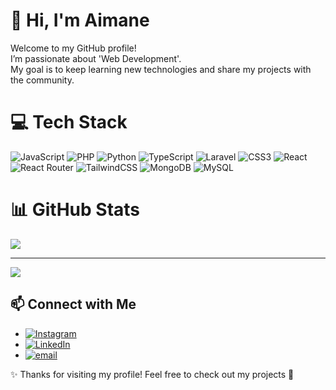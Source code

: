 # 👋 Hi, I'm Aimane

Welcome to my GitHub profile!  
I’m passionate about 'Web Development'.  
My goal is to keep learning new technologies and share my projects with the community.  


# 💻 Tech Stack

 ![JavaScript](https://img.shields.io/badge/javascript-%23323330.svg?style=for-the-badge&logo=javascript&logoColor=%23F7DF1E) ![PHP](https://img.shields.io/badge/php-%23777BB4.svg?style=for-the-badge&logo=php&logoColor=white) ![Python](https://img.shields.io/badge/python-3670A0?style=for-the-badge&logo=python&logoColor=ffdd54) ![TypeScript](https://img.shields.io/badge/typescript-%23007ACC.svg?style=for-the-badge&logo=typescript&logoColor=white) ![Laravel](https://img.shields.io/badge/laravel-%23FF2D20.svg?style=for-the-badge&logo=laravel&logoColor=white) ![CSS3](https://img.shields.io/badge/css3-%231572B6.svg?style=for-the-badge&logo=css3&logoColor=white) ![React](https://img.shields.io/badge/react-%2320232a.svg?style=for-the-badge&logo=react&logoColor=%2361DAFB) ![React Router](https://img.shields.io/badge/React_Router-CA4245?style=for-the-badge&logo=react-router&logoColor=white) ![TailwindCSS](https://img.shields.io/badge/tailwindcss-%2338B2AC.svg?style=for-the-badge&logo=tailwind-css&logoColor=white) ![MongoDB](https://img.shields.io/badge/MongoDB-%234ea94b.svg?style=for-the-badge&logo=mongodb&logoColor=white) ![MySQL](https://img.shields.io/badge/mysql-4479A1.svg?style=for-the-badge&logo=mysql&logoColor=white)

# 📊 GitHub Stats

![](https://github-readme-stats.vercel.app/api/top-langs/?username=aimane-ai&theme=dark&hide_border=false&include_all_commits=false&count_private=false&layout=compact)

---

[![](https://visitcount.itsvg.in/api?id=aimane-ai&icon=0&color=0)](https://visitcount.itsvg.in)

## 📫 Connect with Me  

- [![Instagram](https://img.shields.io/badge/Instagram-%23E4405F.svg?logo=Instagram&logoColor=white)](https://instagram.com/_ai.meen_)
- [![LinkedIn](https://img.shields.io/badge/LinkedIn-%230077B5.svg?logo=linkedin&logoColor=white)](https://linkedin.com/in/https://www.linkedin.com/in/aimane-elouarrate-760646343/)
- [![email](https://img.shields.io/badge/Email-D14836?logo=gmail&logoColor=white)](mailto:thegoat6864@gmail.com) 





✨ Thanks for visiting my profile! Feel free to check out my projects 🚀
